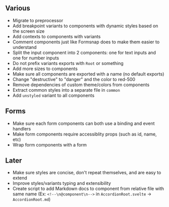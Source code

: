 ## Various

- Migrate to preprocessor
- Add breakpoint variants to components with dynamic styles based on the screen size
- Add contexts to components with variants
- Comment components just like Formsnap does to make them easier to understand
- Split the input component into 2 components: one for text inputs and one for number inputs
- Do not prefix variants exports with `Root` or something
- Add more sizes to components
- Make sure all components are exported with a name (no default exports)
- Change "destructive" to "danger" and the color to red-500
- Remove dependencies of custom theme/colors from components
- Extract common styles into a separate file in `common`
- Add `unstyled` variant to all components

## Forms

- Make sure each form components can both use a binding and event handlers
- Make form components require accessiblity props (such as id, name, etc)
- Wrap form components with a form

## Later

- Make sure styles are concise, don't repeat themselves, and are easy to extend
- Improve styles/variants typing and extensibility
- Create script to add Markdown docs to component from relative file with same name (Ex: `<!--\n@component\n-->` in `AccordionRoot.svelte` -> `AccordionRoot.md`)
